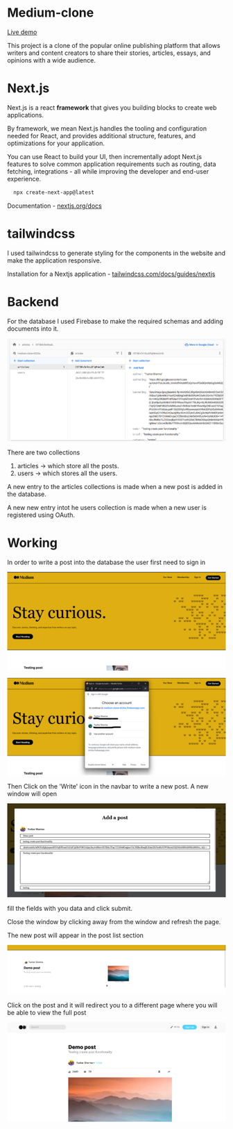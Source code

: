 
# Medium-clone

[Live demo](https://medium-clone-three-livid.vercel.app/)

This project is a clone of the popular online publishing platform that allows writers and content creators to share their stories, articles, essays, and opinions with a wide audience.

# Next.js

Next.js is a react **framework** that gives you building blocks to create web applications.

By framework, we mean Next.js handles the tooling and configuration needed for React, and provides additional structure, features, and optimizations for your application.

You can use React to build your UI, then incrementally adopt Next.js features to solve common application requirements such as routing, data fetching, integrations - all while improving the developer and end-user experience.



```bash
  npx create-next-app@latest 
```
Documentation - [nextjs.org/docs](https://nextjs.org/docs)

# tailwindcss

I used tailwindcss to generate styling for the components in the website and make the application responsive.

Installation for a Nextjs application - [tailwindcss.com/docs/guides/nextjs](https://tailwindcss.com/docs/guides/nextjs)

# Backend

For the database I used Firebase to make the required schemas and adding documents into it.

![Alt text](medium-clone-6.png)

There are two collections 
1. articles -> which store all the posts.
2. users -> which stores all the users.


A new entry to the articles collections is made when a new post is added in the database.

A new new entry intot he users collection is  made when a new user is registered using OAuth.



# Working

In order to write a post into the database the user first need to sign in

![Alt text](public/medium-clone-1.png)

![Alt text](public/medium-clone-2.png)

Then Click on the 'Write' icon in the navbar to write a new post. A new window will open 

![Alt text](public/medium-clone-3.png)

fill the fields with you data and click submit.

Close the window by clicking away from the window and refresh the page. 

The new post will appear in the post list section

![Alt text](public/medium-clone-4.png)

Click on the post and it will redirect you to a different page where you will be able to view the full post 

![Alt text](public/medium-clone-5.png)

